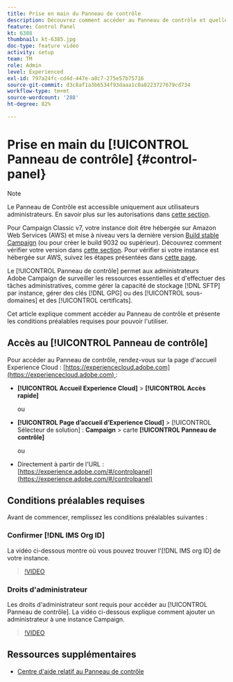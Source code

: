 ```yaml
---
title: Prise en main du Panneau de contrôle
description: Découvrez comment accéder au Panneau de contrôle et quelles sont les conditions préalables requises pour pouvoir l'utiliser.
feature: Control Panel
kt: 6388
thumbnail: kt-6385.jpg
doc-type: feature video
activity: setup
team: TM
role: Admin
level: Experienced
exl-id: 797a24fc-cd4d-447e-a8c7-275e57b75716
source-git-commit: d3c8af1a3b6534f93daaa1c0a8223727679cd734
workflow-type: tm+mt
source-wordcount: '288'
ht-degree: 82%

---
```


# Prise en main du [!UICONTROL Panneau de contrôle] {#control-panel}

>[!NOTE]
>
>Le Panneau de Contrôle est accessible uniquement aux utilisateurs administrateurs. En savoir plus sur les autorisations dans [cette section](https://experienceleague.adobe.com/docs/control-panel/using/discover-control-panel/managing-permissions.html?lang=fr#discover-control-panel).
>
>Pour Campaign Classic v7, votre instance doit être hébergée sur Amazon Web Services (AWS) et mise à niveau vers la dernière version [Build stable Campaign](https://experienceleague.adobe.com/docs/campaign-classic/using/release-notes/rn-overview.html?lang=fr#rn-statuses) (ou pour créer le build 9032 ou supérieur). Découvrez comment vérifier votre version dans [cette section](https://experienceleague.adobe.com/docs/campaign-classic/using/getting-started/starting-with-adobe-campaign/launching-adobe-campaign.html?lang=fr#getting-your-campaign-version). Pour vérifier si votre instance est hébergée sur AWS, suivez les étapes présentées dans [cette page](https://experienceleague.corp.adobe.com/docs/control-panel/using/faq.html?lang=en#hosted-aws).

Le [!UICONTROL Panneau de contrôle] permet aux administrateurs Adobe Campaign de surveiller les ressources essentielles et d&#39;effectuer des tâches administratives, comme gérer la capacité de stockage [!DNL SFTP] par instance, gérer des clés [!DNL GPG] ou des [!UICONTROL sous-domaines] et des [!UICONTROL certificats].

Cet article explique comment accéder au Panneau de contrôle et présente les conditions préalables requises pour pouvoir l&#39;utiliser.

## Accès au [!UICONTROL Panneau de contrôle]

Pour accéder au Panneau de contrôle, rendez-vous sur la page d&#39;accueil Experience Cloud : [https://experiencecloud.adobe.com](https://experiencecloud.adobe.com) :

* **[!UICONTROL Accueil Experience Cloud]** > **[!UICONTROL Accès rapide]**

   ou
* **[!UICONTROL Page d’accueil d’Experience Cloud]** > [!UICONTROL Sélecteur de solution] : **Campaign** > carte **[!UICONTROL Panneau de contrôle]**

   ou

* Directement à partir de l&#39;URL : [https://experience.adobe.com/#/controlpanel](https://experience.adobe.com/#/controlpanel)

## Conditions préalables requises

Avant de commencer, remplissez les conditions préalables suivantes :

### Confirmer [!DNL IMS Org ID]

La vidéo ci-dessous montre où vous pouvez trouver l&#39;[!DNL IMS org ID] de votre instance.

>[!VIDEO](https://video.tv.adobe.com/v/27183?quality=12)

### Droits d&#39;administrateur

Les droits d&#39;administrateur sont requis pour accéder au [!UICONTROL Panneau de contrôle].
La vidéo ci-dessous explique comment ajouter un administrateur à une instance Campaign.

>[!VIDEO](https://video.tv.adobe.com/v/27147?quality=12)

## Ressources supplémentaires

* [Centre d&#39;aide relatif au Panneau de contrôle](https://experienceleague.adobe.com/docs/control-panel/using/control-panel-home.html?lang=fr)
